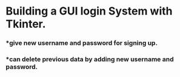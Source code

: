 # Building a GUI login System with Tkinter.


### *give new username and password for signing up.


### *can delete previous data by adding new username and password.
